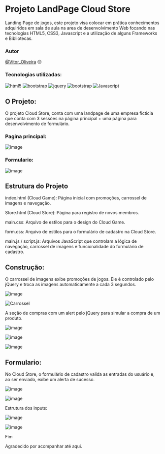 # Projeto LandPage Cloud Store
Landing Page de jogos, este projeto visa colocar em prática conhecimentos adquiridos em sala de aula na area de desenvolvimento Web focando nas tecnologias HTML5, CSS3, Javascript e a utilização de alguns Frameworks e Bibliotecas.

### Autor
[@Vitor_Oliveira](https://github.com/Non-entityy) :pensive:


### Tecnologias utilizadas: 
  <div style= "display: inline_block">
    <img align = "center" alt = "html5" src = "https://img.shields.io/badge/HTML-239120?style=for-the-badge&logo=html5&logoColor=white">
    <img align = "center" alt = "bootstrap" src = "https://img.shields.io/badge/Bootstrap-563D7C?style=for-the-badge&logo=bootstrap&logoColor=white">
    <img align = "center" alt = "jquery" src = "https://img.shields.io/badge/jQuery-0769AD?style=for-the-badge&logo=jquery&logoColor=white">
    <img align = "center" alt = "bootstrap" src = "https://img.shields.io/badge/CSS3-1572B6?style=for-the-badge&logo=css3&logoColor=white">
    <img align = "center" alt = "Javascript" src = "https://img.shields.io/badge/JavaScript-F7DF1E?style=for-the-badge&logo=javascript&logoColor=black">
  </div>
  
## O Projeto: 

O projeto Cloud Store, conta com uma landpage de uma empresa ficticia que conta com 3 sessões na página principal + uma página para desenvolvimento de formulário.

### Pagina principal:
![image](https://raw.githubusercontent.com/Non-entityy/Landing-Page/07d431b2ec05a70020936799987e0588e9f71857/asseats/Imagens/img/Screenshot_1.png)


### Formulario:
![image](./asseats/Imagens/img/Screenshot_2.png)

## Estrutura do Projeto

index.html (Cloud Game): Página inicial com promoções, carrossel de imagens e navegação.

Store.html (Cloud Store): Página para registro de novos membros.

main.css: Arquivo de estilos para o design do Cloud Game.

form.css: Arquivo de estilos para o formulário de cadastro na Cloud Store.

main.js / script.js: Arquivos JavaScript que controlam a lógica de navegação, carrossel de imagens e funcionalidade do formulário de cadastro.


## Construção:

O carrossel de imagens exibe promoções de jogos. Ele é controlado pelo jQuery e troca as imagens automaticamente a cada 3 segundos.

![image](./asseats/Imagens/img/mainjs.png)


![Carrossel](https://raw.githubusercontent.com/Non-entityy/Landing-Page/main/asseats/videos/Animação.gif)



A seção de compras com um alert pelo jQuery para simular a compra de um produto.

![image](./asseats/Imagens/img/mainjs2.png)


![image](./asseats/Imagens/img/comprar.png)


![image](./asseats/Imagens/img/compraralert.png)


## Formulario:

No Cloud Store, o formulário de cadastro valida as entradas do usuário e, ao ser enviado, exibe um alerta de sucesso.

![image](./asseats/Imagens/img/formsub.png)

![image](./asseats/Imagens/img/alertcadastro.png)

Estrutura dos inputs:

![image](https://raw.githubusercontent.com/Non-entityy/Landing-Page/278ab964d10cda0a627979e0f720ab8e5e711e4f/asseats/Imagens/input.png)

![image](./asseats/Imagens/img/areacadastro.png)


Fim

Agradecido por acompanhar até aqui.






